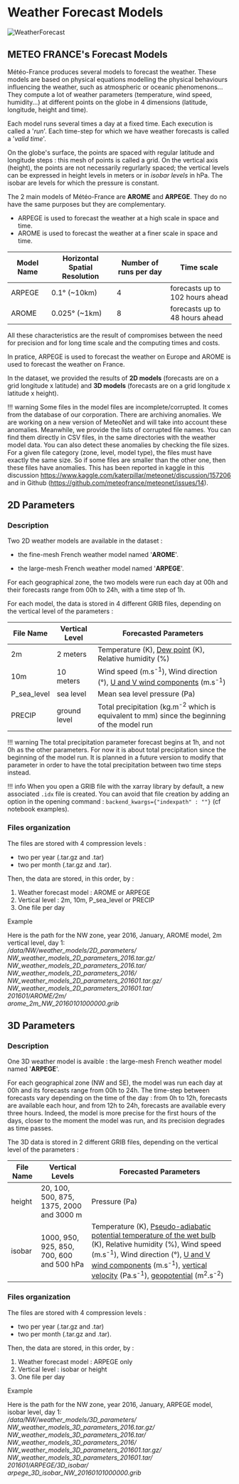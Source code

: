 # Weather Forecast Models 

![WeatherForecast](../../img/Weather-Models.png)

## METEO FRANCE's Forecast Models

Météo-France produces several models to forecast the weather. These models are based on physical equations modelling the physical behaviours influencing the weather, such as atmospheric or oceanic phenomenons... 
They compute a lot of weather parameters (temperature, wind speed, humidity...) at different points on the globe in 4 dimensions (latitude, longitude, height and time).

Each model runs several times a day at a fixed time. Each execution is called a '*run*'. Each time-step for which we have weather forecasts is called a '*valid time*'.

On the globe's surface, the points are spaced with regular latitude and longitude steps : this mesh of points is called a grid. 
On the vertical axis (height), the points are not necessarily regurlarly spaced; the vertical levels can be expressed in height levels in meters or in *isobar levels* in hPa. The isobar are levels for which the pressure is constant.

The 2 main models of Météo-France are **AROME** and **ARPEGE**. They do no have the same purposes but they are complementary.

* ARPEGE is used to forecast the weather at a high scale in space and time.
* AROME is used to forecast the weather at a finer scale in space and time. 

| Model Name | Horizontal Spatial Resolution | Number of runs per day | Time scale |
| -----------| ----------------------------- | ---- | ---- |
| ARPEGE | 0.1° (~10km) | 4 | forecasts up to 102 hours ahead |
| AROME | 0.025° (~1km) | 8 | forecasts up to 48 hours ahead  |

All these characteristics are the result of compromises between the need for precision and for long time scale and the computing times and costs.

In pratice, ARPEGE is used to forecast the weather on Europe and AROME is used to forecast the weather on France. 

In the dataset, we provided the results of **2D models** (forecasts are on a grid longitude x latitude) and **3D models** (forecasts are on a grid longitude x latitude x height).

!!! warning
    Some files in the model files are incomplete/corrupted. It comes from the database of our corporation. There are archiving anomalies. We are working on a new version of MeteoNet and will take into account these anomalies. 
    Meanwhile, we provide the lists of corrupted file names. You can find them directly in CSV files, in the same directories with the weather model data. You can also detect these anomalies by checking the file sizes. For a given file category (zone, level, model type), the files must have exactly the same size. So if some files are smaller than the other one, then these files have anomalies. This has been reported in kaggle in this discussion https://www.kaggle.com/katerpillar/meteonet/discussion/157206 and in Github (https://github.com/meteofrance/meteonet/issues/14). 


## 2D Parameters

### Description 

Two 2D weather models are available in the dataset :

* the fine-mesh French weather model named '**AROME**'.
  
* the large-mesh French weather model named '**ARPEGE**'.

For each geographical zone, the two models were run each day at 00h and their forecasts range from 00h to 24h, with a time step of 1h.

For each model, the data is stored in 4 different GRIB files, depending on the vertical level of the parameters :

| File Name | Vertical Level | Forecasted Parameters |
| ------ | ------ | ------ |
| 2m | 2 meters | Temperature (K), [Dew point](../../glossary/#dew-point) (K), Relative humidity (%) |
| 10m | 10 meters | Wind speed (m.s<sup>-1</sup>), Wind direction (°), [U and V wind components](../../glossary/#wind-comp) (m.s<sup>-1</sup>) |
| P_sea_level | sea level | Mean sea level pressure (Pa) |
| PRECIP | ground level | Total precipitation (kg.m<sup>-2</sup> which is equivalent to mm) since the beginning of the model run |

!!! warning
    The total precipitation parameter forecast begins at 1h, and not 0h as the other parameters. For now it is about total precipitation since the beginning of the model run. It is planned in a future version to modify that parameter in order to have the total precipitation between two time steps instead. 

!!! info
    When you open a GRIB file with the xarray library by default, a new associated ```.idx``` file is created. You can avoid that file creation by adding an option in the opening command : ```backend_kwargs={"indexpath" : ""}``` (cf notebook examples). 

### Files organization

The files are stored with 4 compression levels : 

* two per year (.tar.gz and .tar)
* two per month (.tar.gz and .tar). 
  
Then, the data are stored, in this order, by : 

1. Weather forecast model : AROME or ARPEGE
2. Vertical level : 2m, 10m, P_sea_level or PRECIP
3. One file per day 

Example

Here is the path for the NW zone, year 2016, January, AROME model, 2m vertical level, day 1:  
*/data/NW/weather_models/2D_parameters/*  
*NW_weather_models_2D_parameters_2016.tar.gz/*  
*NW_weather_models_2D_parameters_2016.tar/*  
*NW_weather_models_2D_parameters_2016/*  
*NW_weather_models_2D_parameters_201601.tar.gz/*  
*NW_weather_models_2D_parameters_201601.tar/*  
*201601/AROME/2m/*  
*arome_2m_NW_20160101000000.grib*

## 3D Parameters

### Description

One 3D weather model is avaible : the large-mesh French weather model named '**ARPEGE**'.

For each geographical zone (NW and SE), the model was run each day at 00h and its forecasts range from 00h to 24h. The time-step between forecasts vary depending on the time of the day : from 0h to 12h, forecasts are available each hour, and from 12h to 24h, forecasts are available every three hours. Indeed, the model is more precise for the first hours of the days, closer to the moment the model was run, and its precision degrades as time passes.

The 3D data is stored in 2 different GRIB files, depending on the vertical level of the parameters :

| File Name | Vertical Levels | Forecasted Parameters |
| ------ | ------ | ------ |
| height | 20, 100, 500, 875, 1375, 2000 and 3000 m | Pressure (Pa) |
| isobar | 1000, 950, 925, 850, 700, 600 and 500 hPa | Temperature (K), [Pseudo-adiabatic potential temperature of the wet bulb](../../glossary/#potential-temp) (K), Relative humidity (%), Wind speed (m.s<sup>-1</sup>), Wind direction (°), [U and V wind components](../../glossary/#wind-comp) (m.s<sup>-1</sup>), [vertical velocity](../../glossary/#vertical-velocity) (Pa.s<sup>-1</sup>), [geopotential](../../glossary/#geopotential-height) (m<sup>2</sup>.s<sup>-2</sup>) |

### Files organization

The files are stored with 4 compression levels : 

* two per year (.tar.gz and .tar)
* two per month (.tar.gz and .tar). 
  
Then, the data are stored, in this order, by : 

1. Weather forecast model : ARPEGE only
2. Vertical level : isobar or height 
3. One file per day 
   
Example

Here is the path for the NW zone, year 2016, January, ARPEGE model, isobar level, day 1:  
*/data/NW/weather_models/3D_parameters/*  
*NW_weather_models_3D_parameters_2016.tar.gz/*  
*NW_weather_models_3D_parameters_2016.tar/*  
*NW_weather_models_3D_parameters_2016/*  
*NW_weather_models_3D_parameters_201601.tar.gz/*  
*NW_weather_models_3D_parameters_201601.tar/*  
*201601/ARPEGE/3D_isobar/*  
*arpege_3D_isobar_NW_20160101000000.grib*